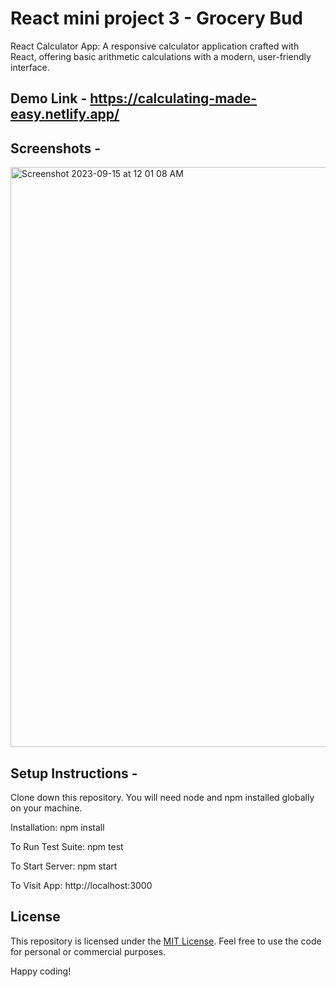 # React mini project 3 - Grocery Bud
React Calculator App: A responsive calculator application crafted with React, offering basic arithmetic calculations with a modern, user-friendly interface.

## Demo Link - https://calculating-made-easy.netlify.app/

## Screenshots - 

<img width="928" alt="Screenshot 2023-09-15 at 12 01 08 AM" src="https://github.com/praduman20/Calculator-React-mini-project-2/assets/87388316/a377a94c-0381-40d3-a5b1-51698ac7bb10">


## Setup Instructions -

Clone down this repository. You will need node and npm installed globally on your machine.

Installation: npm install

To Run Test Suite: npm test

To Start Server: npm start

To Visit App: http://localhost:3000

## License

This repository is licensed under the [MIT License](https://opensource.org/license/mit/). Feel free to use the code for personal or commercial purposes.

Happy coding!
